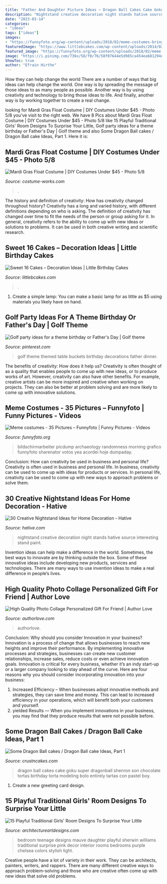 ```yaml
---
title: "Father And Daughter Picture Ideas ~ Dragon Ball Cakes Cake Goku Super Dragonball Shenron Son Chocolate Tortas Birthday Torta Modeling Bolo Entirely Tartas Con Pastel Boy"
description: "Nightstand creative decoration night stands hative source interesting stand paint"
date: "2023-03-14"
categories:
- "ideas"
tags: ["ideas"]
images:
- "https://funnyfoto.org/wp-content/uploads/2018/02/meme-costumes-bring-the-internet-to-life-20_02_22_2018.jpg"
featuredImage: "https://www.littlebcakes.com/wp-content/uploads/2014/02/Sweet-16-Cake-Designs.jpg"
featured_image: "https://funnyfoto.org/wp-content/uploads/2018/02/meme-costumes-bring-the-internet-to-life-20_02_22_2018.jpg"
image: "https://i.pinimg.com/736x/58/f0/76/58f07644e5d985ca454ea681294e10e5.jpg"
ShowToc: true
author: "Efrain Hirthe"
---
```



How they can help change the world
There are a number of ways that big ideas can help change the world. One way is by spreading the message of those ideas to as many people as possible. Another way is by using creativity and technology to bring those ideas to life. And finally, another way is by working together to create a real change.

	

		
looking for Mardi Gras Float Costume | DIY Costumes Under $45 - Photo 5/8 you've visit to the right web. We have 8 Pics about Mardi Gras Float Costume | DIY Costumes Under $45 - Photo 5/8 like 15 Playful Traditional Girls&#039; Room Designs To Surprise Your Little, Golf party ideas for a theme birthday or Father&#039;s Day | Golf theme and also Some Dragon Ball cakes / Dragon Ball cake Ideas, Part 1. Here it is:
		
    
## Mardi Gras Float Costume | DIY Costumes Under $45 - Photo 5/8

<img loading=lazy src="https://photos.costume-works.com/full/mardi_gras_float4.jpg" onerror="this.onerror=null;this.src='https://tse2.mm.bing.net/th?id=OIP.KeoRkEHBmKUxZll0g9HyxgHaMZ&amp;pid=15.1';" alt="Mardi Gras Float Costume | DIY Costumes Under $45 - Photo 5/8">

_Source: costume-works.com_

>. 

	

The history and definition of creativity: How has creativity changed throughout history?
Creativity has a long and varied history, with different definitions depending on who is asking. The definition of creativity has changed over time to fit the needs of the person or group asking for it. In general, creativity refers to the ability to come up with new ideas or solutions to problems. It can be used in both creative writing and scientific research.

    
## Sweet 16 Cakes – Decoration Ideas | Little Birthday Cakes

<img loading=lazy src="https://www.littlebcakes.com/wp-content/uploads/2014/02/Sweet-16-Cake-Designs.jpg" onerror="this.onerror=null;this.src='https://tse4.mm.bing.net/th?id=OIP.q4EwKaDHYu_Ow7TWRIpPMgHaLI&amp;pid=15.1';" alt="Sweet 16 Cakes – Decoration Ideas | Little Birthday Cakes">

_Source: littlebcakes.com_

>. 

	

1. Create a simple lamp: You can make a basic lamp for as little as $5 using materials you likely have on hand.

    
## Golf Party Ideas For A Theme Birthday Or Father&#039;s Day | Golf Theme

<img loading=lazy src="https://i.pinimg.com/736x/58/f0/76/58f07644e5d985ca454ea681294e10e5.jpg" onerror="this.onerror=null;this.src='https://tse2.mm.bing.net/th?id=OIP.gSqPLZJiY6v_wS3LlVExsAHaJ3&amp;pid=15.1';" alt="Golf party ideas for a theme birthday or Father&#039;s Day | Golf theme">

_Source: pinterest.com_

>golf theme themed table buckets birthday decorations father dinner. 

	

The benefits of creativity: How does it help us?
Creativity is often thought of as a quality that enables people to come up with new ideas, or to produce works of art. However, creativity can also have other benefits. For example, creative artists can be more inspired and creative when working on projects. They can also be better at problem solving and are more likely to come up with innovative solutions.

    
## Meme Costumes - 35 Pictures – Funnyfoto | Funny Pictures - Videos

<img loading=lazy src="https://funnyfoto.org/wp-content/uploads/2018/02/meme-costumes-bring-the-internet-to-life-20_02_22_2018.jpg" onerror="this.onerror=null;this.src='https://tse2.mm.bing.net/th?id=OIP.Df8Bs5xoTbyFwsY9qspbogHaJ4&amp;pid=15.1';" alt="Meme costumes - 35 Pictures – Funnyfoto | Funny Pictures - Videos">

_Source: funnyfoto.org_

>bildschirmarbeiter picdump archaeology randomness morning grafico funnyfoto sharenator votos yea acordei hoje dumpaday. 

	

Conclusion: How can creativity be used in business and personal life?
Creativity is often used in business and personal life. In business, creativity can be used to come up with ideas for products or services. In personal life, creativity can be used to come up with new ways to approach problems or solve them.

    
## 30 Creative Nightstand Ideas For Home Decoration - Hative

<img loading=lazy src="https://hative.com/wp-content/uploads/2014/06/nightstand-ideas/26-creative-nightstand-ideas.jpg" onerror="this.onerror=null;this.src='https://tse4.mm.bing.net/th?id=OIP.Kpn5D3Uffo6GMB_cUI4ZAAHaJ4&amp;pid=15.1';" alt="30 Creative Nightstand Ideas for Home Decoration - Hative">

_Source: hative.com_

>nightstand creative decoration night stands hative source interesting stand paint. 

	

Invention ideas can help make a difference in the world. Sometimes, the best ways to innovate are by thinking outside the box. Some of these innovative ideas include developing new products, services and technologies. There are many ways to use invention ideas to make a real difference in people’s lives.

    
## High Quality Photo Collage Personalized Gift For Friend | Author Love

<img loading=lazy src="https://www.authorlove.com/wp-content/uploads/2019/01/friends-scaled.jpg" onerror="this.onerror=null;this.src='https://tse2.mm.bing.net/th?id=OIP.-RxmBDE2y4ujQvyIPjZwPwHaKe&amp;pid=15.1';" alt="High Quality Photo Collage Personalized Gift For Friend | Author Love">

_Source: authorlove.com_

>authorlove. 

	

Conclusion: Why should you consider Innovation in your business?
Innovation is a process of change that allows businesses to reach new heights and improve their performance. By implementing innovative processes and strategies, businesses can create new customer relationships, increase sales, reduce costs or even achieve innovation goals. Innovation is critical for every business, whether it’s an indy start-up or a larger company looking to stay ahead of the curve. Here are four reasons why you should consider incorporating innovation into your business: 
1) Increased Efficiency – When businesses adopt innovative methods and strategies, they can save time and money. This can lead to increased efficiency in your operations, which will benefit both your customers and yourself. 
2) yielded Results — When you implement innovations in your business, you may find that they produce results that were not possible before.

    
## Some Dragon Ball Cakes / Dragon Ball Cake Ideas, Part 1

<img loading=lazy src="http://www.crustncakes.com/blog/wp-content/uploads/2015/06/afd39aad0c7ad32b19c54ca346c5b80e.jpg" onerror="this.onerror=null;this.src='https://tse3.mm.bing.net/th?id=OIP.xhORFzpD5JjYPU4dGjHH2QHaOI&amp;pid=15.1';" alt="Some Dragon Ball cakes / Dragon Ball cake Ideas, Part 1">

_Source: crustncakes.com_

>dragon ball cakes cake goku super dragonball shenron son chocolate tortas birthday torta modeling bolo entirely tartas con pastel boy. 

	

1. Create a new greeting card design.

    
## 15 Playful Traditional Girls&#039; Room Designs To Surprise Your Little

<img loading=lazy src="https://www.architectureartdesigns.com/wp-content/uploads/2015/02/15-Playful-Traditional-Girls-Room-Designs-To-Surprise-Your-Little-Daughter-With-3-630x939.jpg" onerror="this.onerror=null;this.src='https://tse1.mm.bing.net/th?id=OIP.sW532l-gyR5RQU4xiCcaTwHaLC&amp;pid=15.1';" alt="15 Playful Traditional Girls&#039; Room Designs To Surprise Your Little">

_Source: architectureartdesigns.com_

>bedroom teenage designs mauve daughter playful sherwin williams traditional surprise pink decor interior rooms bedrooms purple chelsea colors stylish light. 

	

Creative people have a lot of variety in their work. They can be architects, painters, writers, and rappers. There are many different creative ways to approach problem-solving and those who are creative often come up with new ideas that solve old problems.

